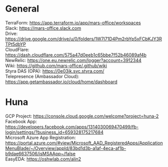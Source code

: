 # General  
TerraForm: https://app.terraform.io/app/mars-office/workspaces  
Slack: https://mars-office.slack.com  
Drive: https://drive.google.com/drive/u/0/folders/1W7l71D4Pm2rbYp5xFCbKJY3RTPt5dbYP  
CloudFlare: https://dash.cloudflare.com/575a47d0eeb1c65bbe7f52b46089af4b  
NewRelic: https://one.eu.newrelic.com/logger?account=3912344  
Wiki: https://github.com/mars-office/.github/wiki   
Styra DAS (OPA): https://0e03ik.svc.styra.com/  
Telepresence (Ambassador Cloud): https://app.getambassador.io/cloud/home/dashboard  

  
# Huna  
GCP Project: https://console.cloud.google.com/welcome?project=huna-2  
Facebook App: https://developers.facebook.com/apps/1314030069470499/fb-login/settings/?business_id=659328175217684  
Microsoft Azure App Registration: https://portal.azure.com/#view/Microsoft_AAD_RegisteredApps/ApplicationMenuBlade/~/Overview/appId/83bd1d3b-a1af-4eca-af1b-b9dae6637506/isMSAApp~/false  
EasyEDA: https://oshwlab.com/alin2  
